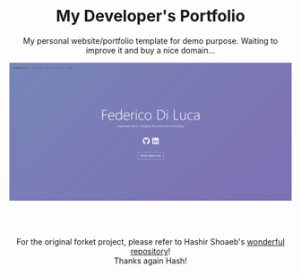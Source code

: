 <!-- PROJECT LOGO -->
<br />
<p align="center">
  <h1 align="center">My Developer's Portfolio</h1>

  <p align="center">
    My personal website/portfolio template for demo purpose. Waiting to improve it and buy a nice domain...
    <br />
  </p>
</p>

[![Site preview](/public/social-image.JPG)](https://fedl95.github.io/)

<br />
<p align="center">
  <p align="center">
    <br />
    For the original forket project, please refer to Hashir Shoaeb's <a href="https://github.com/hashirshoaeb/home">wonderful repository</a>! 
    <br />
    Thanks again Hash!
  </p>
</p>
